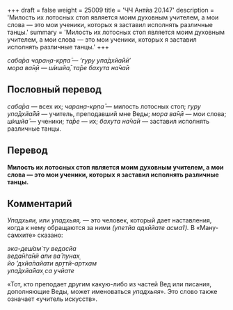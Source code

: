 +++
draft = false
weight = 25009
title = 'ЧЧ Антйа 20.147'
description = 'Милость их лотосных стоп является моим духовным учителем, а мои слова — это мои ученики, которых я заставил исполнять различные танцы.'
summary = 'Милость их лотосных стоп является моим духовным учителем, а мои слова — это мои ученики, которых я заставил исполнять различные танцы.'
+++

_саба̄ра чаран̣а-кр̣па̄ — ‘гуру упа̄дхйа̄йӣ’  
мора ва̄н̣ӣ — ш́ишйа̄, та̄ре бахута на̄ча̄и_

## Пословный перевод

_саба̄ра_ — всех их; _чаран̣а_\-_кр̣па̄_ — милость лотосных стоп; _гуру_ _упа̄дхйа̄йӣ_ — учитель, преподавший мне Веды; _мора_ _ва̄н̣ӣ_ — мои слова; _ш́ишйа̄_ — ученики; _та̄ре_ — их; _бахута_ _на̄ча̄и_ — заставил исполнять различные танцы.

## Перевод

**Милость их лотосных стоп является моим духовным учителем, а мои слова — это мои ученики, которых я заставил исполнять различные танцы.**

## Комментарий

_Упадхьяи,_ или _упадхьяя,_ — это человек, который дает наставления, когда к нему обращаются за ними _(упетйа адхӣйате асма̄т)._ В «Ману-самхите» сказано:

_эка-деш́ам̇ ту ведасйа  
веда̄н̇га̄нй апи ва̄ пунах̣  
йо ’дхйа̄пайати вр̣ттй-артхам  
упа̄дхйа̄йах̣ са учйате_

«Тот, кто преподает другим какую-либо из частей Вед или писания, дополняющие Веды, может именоваться _упадхьяя_». Это слово также означает «учитель искусств».
